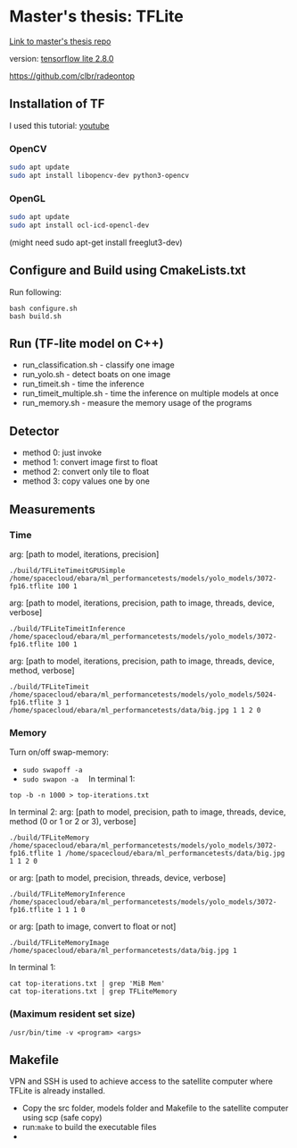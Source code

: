 # Master's thesis: TFLite
[Link to master's thesis repo](https://github.com/Sara980710/master_thesis)

version: [tensorflow lite 2.8.0](https://github.com/tensorflow/tensorflow/releases/tag/v2.8.0)

https://github.com/clbr/radeontop

## Installation of TF
I used this tutorial: [youtube](https://www.youtube.com/playlist?list=PLYV_j9XEhvorTV-ClcNA2xUb5YsdUHgRX)

### OpenCV
````bash
sudo apt update
sudo apt install libopencv-dev python3-opencv
````
### OpenGL
````bash
sudo apt update
sudo apt install ocl-icd-opencl-dev
````
(might need sudo apt-get install freeglut3-dev)

## Configure and Build using CmakeLists.txt
Run following:
````
bash configure.sh
bash build.sh
````
## Run (TF-lite model on C++)
* run_classification.sh - classify one image
* run_yolo.sh - detect boats on one image
* run_timeit.sh - time the inference
* run_timeit_multiple.sh - time the inference on multiple models at once
* run_memory.sh - measure the memory usage of the programs

## Detector
* method 0: just invoke
* method 1: convert image first to float
* method 2: convert only tile to float
* method 3: copy values one by one

## Measurements
### Time
arg: [path to model, iterations, precision]
````
./build/TFLiteTimeitGPUSimple /home/spacecloud/ebara/ml_performancetests/models/yolo_models/3072-fp16.tflite 100 1 
````
arg: [path to model, iterations, precision, path to image, threads, device, verbose]
````
./build/TFLiteTimeitInference /home/spacecloud/ebara/ml_performancetests/models/yolo_models/3072-fp16.tflite 100 1 
````
arg: [path to model, iterations, precision, path to image, threads, device, method, verbose]
````
./build/TFLiteTimeit /home/spacecloud/ebara/ml_performancetests/models/yolo_models/5024-fp16.tflite 3 1 /home/spacecloud/ebara/ml_performancetests/data/big.jpg 1 1 2 0
````

### Memory 
Turn on/off swap-memory:
* ````sudo swapoff -a  ````
* ````sudo swapon -a  ````
In terminal 1:
````
top -b -n 1000 > top-iterations.txt
````
In terminal 2:
arg: [path to model, precision, path to image, threads, device, method (0 or 1 or 2 or 3), verbose]
````
./build/TFLiteMemory /home/spacecloud/ebara/ml_performancetests/models/yolo_models/3072-fp16.tflite 1 /home/spacecloud/ebara/ml_performancetests/data/big.jpg 1 1 2 0
````
or 
arg: [path to model, precision, threads, device, verbose]
````
./build/TFLiteMemoryInference /home/spacecloud/ebara/ml_performancetests/models/yolo_models/3072-fp16.tflite 1 1 1 0
````
or
arg: [path to image, convert to float or not]
````
./build/TFLiteMemoryImage /home/spacecloud/ebara/ml_performancetests/data/big.jpg 1 
````
In terminal 1:
````
cat top-iterations.txt | grep 'MiB Mem'
cat top-iterations.txt | grep TFLiteMemory
````
### (Maximum resident set size)
````
/usr/bin/time -v <program> <args>
````
## Makefile
VPN and SSH is used to achieve access to the satellite computer where TFLite is already installed.
* Copy the src folder, models folder and Makefile to the satellite computer using scp (safe copy)
* run:```` make ```` to build the executable files
* 
